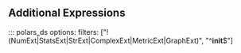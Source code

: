 ## Additional Expressions

::: polars_ds
    options:
        filters: ["!(NumExt|StatsExt|StrExt|ComplexExt|MetricExt|GraphExt)", "^__init__$"]
